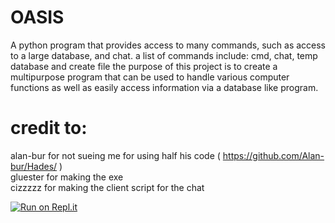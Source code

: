 # OASIS
 A python program that provides access to many commands, such as access to a large database, and chat. a list of commands include: cmd, chat, temp database and create file
 the purpose of this project is to create a multipurpose program that can be used to handle various computer functions as well as easily access information via a database like program.

 # credit to:
 alan-bur for not sueing me for using half his code ( https://github.com/Alan-bur/Hades/ )<br>
 gluester for making the exe<br>
 cizzzzz for making the client script for the chat<br>

 [![Run on Repl.it](https://repl.it/badge/github/Nightarcher3677/OASIS)](https://repl.it/github/Nightarcher3677/OASIS)
